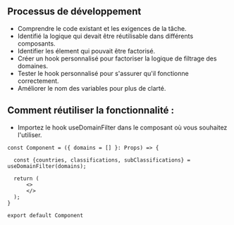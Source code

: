 ## Processus de développement  
- Comprendre le code existant et les exigences de la tâche.
- Identifié la logique qui devait être réutilisable dans différents composants.
- Identifier les élement qui pouvait être factorisé.
- Créer un hook personnalisé pour factoriser la logique de filtrage des domaines.
- Tester le hook personnalisé pour s'assurer qu'il fonctionne correctement.
- Améliorer le nom des variables pour plus de clarté.

## Comment réutiliser la fonctionnalité :  
- Importez le hook useDomainFilter dans le composant où vous souhaitez l'utiliser.
```
const Component = ({ domains = [] }: Props) => {

  const {countries, classifications, subClassifications} = useDomainFilter(domains);

  return (
      <>
      </>
  );
}

export default Component
```